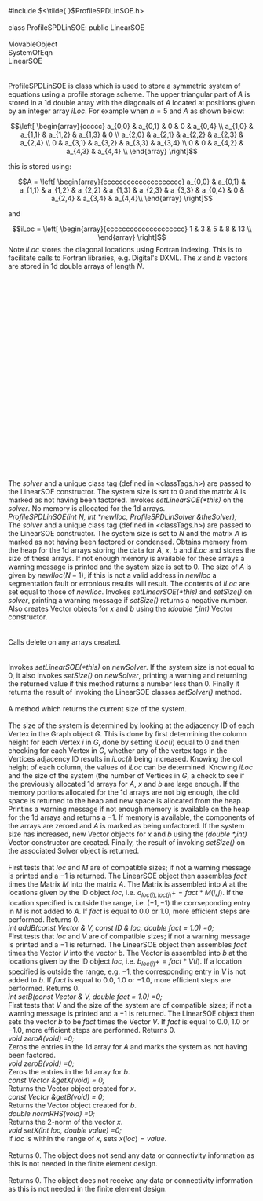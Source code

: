 \
\
\#include $<\tilde{ }$ProfileSPDLinSOE.h$>$\
\
class ProfileSPDLinSOE: public LinearSOE\
\
MovableObject\
SystemOfEqn\
LinearSOE\
\
\
ProfileSPDLinSOE is class which is used to store a symmetric system of
equations using a profile storage scheme. The upper triangular part of
$A$ is stored in a 1d double array with the diagonals of $A$ located at
positions given by an integer array $iLoc$. For example when $n=5$ and
$A$ as shown below:

$$\left[
\begin{array}{ccccc}
a_{0,0} & a_{0,1}  & 0 & 0 & a_{0,4} \\
a_{1,0} & a_{1,1} & a_{1,2} & a_{1,3} & 0 \\
a_{2,0} & a_{2,1} & a_{2,2} & a_{2,3} & a_{2,4}  \\
0 & a_{3,1} & a_{3,2} & a_{3,3} & a_{3,4} \\
0 & 0 & a_{4,2} & a_{4,3} & a_{4,4} \\
\end{array}
\right]$$

this is stored using:

$$A =
\left[
\begin{array}{cccccccccccccccccccc}
a_{0,0} & a_{0,1}  & a_{1,1} & a_{1,2} & a_{2,2} & a_{1,3} &
a_{2,3} & a_{3,3} & a_{0,4} & 0 & a_{2,4} & a_{3,4} & a_{4,4}\\
\end{array}
\right]$$

and

$$iLoc =
\left[
\begin{array}{cccccccccccccccccccc}
1 & 3 & 5 & 8 & 13 \\
\end{array}
\right]$$ Note $iLoc$ stores the diagonal locations using Fortran
indexing. This is to facilitate calls to Fortran libraries, e.g.
Digital's DXML. The $x$ and $b$ vectors are stored in 1d double arrays
of length $N$.\
\
\
\
\
\
\
\
\
\
\
\
\
\
\
\
\
\
\
\
\
\
\
\
\
\
The *solver* and a unique class tag (defined in $<$classTags.h$>$) are
passed to the LinearSOE constructor. The system size is set to $0$ and
the matrix $A$ is marked as not having been factored. Invokes
*setLinearSOE(\*this)* on the *solver*. No memory is allocated for the
1d arrays.\
*ProfileSPDLinSOE(int N, int \*newIloc, ProfileSPDLinSolver
&theSolver);* \
The *solver* and a unique class tag (defined in $<$classTags.h$>$) are
passed to the LinearSOE constructor. The system size is set to $N$ and
the matrix $A$ is marked as not having been factored or condensed.
Obtains memory from the heap for the 1d arrays storing the data for $A$,
$x$, $b$ and $iLoc$ and stores the size of these arrays. If not enough
memory is available for these arrays a warning message is printed and
the system size is set to $0$. The size of $A$ is given by
$newIloc(N-1)$, if this is not a valid address in *newIloc* a
segmentation fault or erronious results will result. The contents of
$iLoc$ are set equal to those of *newIloc*. Invokes
*setLinearSOE(\*this)* and *setSize()* on *solver*, printing a warning
message if *setSize()* returns a negative number. Also creates Vector
objects for $x$ and $b$ using the *(double \*,int)* Vector constructor.\
\
\
Calls delete on any arrays created.\
\
\
Invokes *setLinearSOE(\*this)* on *newSolver*. If the system size is not
equal to $0$, it also invokes *setSize()* on *newSolver*, printing a
warning and returning the returned value if this method returns a number
less than $0$. Finally it returns the result of invoking the LinearSOE
classes *setSolver()* method.\
\
A method which returns the current size of the system.\
\
The size of the system is determined by looking at the adjacency ID of
each Vertex in the Graph object *G*. This is done by first determining
the column height for each Vertex $i$ in *G*, done by setting $iLoc(i)$
equal to $0$ and then checking for each Vertex in *G*, whether any of
the vertex tags in the Vertices adjacency ID results in $iLoc(i)$ being
increased. Knowing the col height of each column, the values of *iLoc*
can be determined. Knowing *iLoc* and the size of the system (the number
of Vertices in *G*, a check to see if the previously allocated 1d arrays
for $A$, $x$ and $b$ are large enough. If the memory portions allocated
for the 1d arrays are not big enough, the old space is returned to the
heap and new space is allocated from the heap. Printins a warning
message if not enough memory is available on the heap for the 1d arrays
and returns a $-1$. If memory is available, the components of the arrays
are zeroed and $A$ is marked as being unfactored. If the system size has
increased, new Vector objects for $x$ and $b$ using the *(double
\*,int)* Vector constructor are created. Finally, the result of invoking
*setSize()* on the associated Solver object is returned.\
\
First tests that *loc* and *M* are of compatible sizes; if not a warning
message is printed and a $-1$ is returned. The LinearSOE object then
assembles *fact* times the Matrix *M* into the matrix $A$. The Matrix is
assembled into $A$ at the locations given by the ID object *loc*, i.e.
$a_{loc(i),loc(j)} +=
fact * M(i,j)$. If the location specified is outside the range, i.e.
$(-1,-1)$ the corrseponding entry in *M* is not added to $A$. If *fact*
is equal to $0.0$ or $1.0$, more efficient steps are performed. Returns
$0$.\
*int addB(const Vector & V, const ID & loc, double fact = 1.0) =0;*\
First tests that *loc* and *V* are of compatible sizes; if not a warning
message is printed and a $-1$ is returned. The LinearSOE object then
assembles *fact* times the Vector *V* into the vector $b$. The Vector is
assembled into $b$ at the locations given by the ID object *loc*, i.e.
$b_{loc(i)} += fact * V(i)$. If a location specified is outside the
range, e.g. $-1$, the corresponding entry in *V* is not added to $b$. If
*fact* is equal to $0.0$, $1.0$ or $-1.0$, more efficient steps are
performed. Returns $0$.\
*int setB(const Vector & V, double fact = 1.0) =0;*\
First tests that *V* and the size of the system are of compatible sizes;
if not a warning message is printed and a $-1$ is returned. The
LinearSOE object then sets the vector *b* to be *fact* times the Vector
*V*. If *fact* is equal to $0.0$, $1.0$ or $-1.0$, more efficient steps
are performed. Returns $0$.\
*void zeroA(void) =0;*\
Zeros the entries in the 1d array for $A$ and marks the system as not
having been factored.\
*void zeroB(void) =0;*\
Zeros the entries in the 1d array for $b$.\
*const Vector &getX(void) = 0;*\
Returns the Vector object created for $x$.\
*const Vector &getB(void) = 0;*\
Returns the Vector object created for $b$.\
*double normRHS(void) =0;*\
Returns the 2-norm of the vector $x$.\
*void setX(int loc, double value) =0;*\
If *loc* is within the range of $x$, sets $x(loc) = value$.\
\
Returns $0$. The object does not send any data or connectivity
information as this is not needed in the finite element design.\
\
Returns $0$. The object does not receive any data or connectivity
information as this is not needed in the finite element design.
